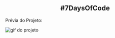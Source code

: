 <h2 style="text-align: center;">#7DaysOfCode</h2>

<p>Prévia do Projeto: </p>

<img src="gif.gif" alt="gif do projeto">

